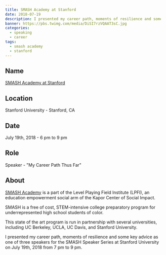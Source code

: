 ```yaml
---
title: SMASH Academy at Stanford
date: 2018-07-19
description: I presented my career path, moments of resilience and some key advice as one of three speakers for the SMASH Speaker Series at Stanford University.
banner: https://pbs.twimg.com/media/DiSI7rzVQAAT3sC.jpg
categories:
  - speaking
  - career
tags:
  - smash academy
  - stanford
---
```


## Name

[SMASH Academy at Stanford](//engineering.stanford.edu/students-academics/engineering-diversity-programs/pre-college-programs/smash-academy-stanford)

## Location

Stanford University - Stanford, CA

## Date

July 19th, 2018 - 6 pm to 9 pm

## Role

Speaker - "My Career Path Thus Far"

## About

[SMASH Academy](//www.smash.org/programs/smash-academy/) is a part of the Level Playing Field Institute (LPFI), an education empowerment social arm of the Kapor Center of Social Impact.

SMASH is a free of cost, STEM-intensive college preparatory program for underrepresented high school students of color.

This state of the art program is run in partnership with several universities, including UC Berkeley, UCLA, UC Davis, and Stanford University.

I presented my career path, moments of resilience and some key advice as one of three speakers for the SMASH Speaker Series at Stanford University on July 19th, 2018 from 7 pm to 9 pm.
